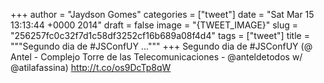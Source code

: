 
+++
author = "Jaydson Gomes"
categories = ["tweet"]
date = "Sat Mar 15 13:13:44 +0000 2014"
draft = false
image = "{TWEET_IMAGE}"
slug = "256257fc0c32f7d1c58df3252cf16b689a08f4d4"
tags = ["tweet"]
title = """Segundo dia de #JSConfUY ..."""
+++
Segundo dia de #JSConfUY (@ Antel - Complejo Torre de las Telecomunicaciones - @anteldetodos w/ @atilafassina) http://t.co/os9DcTp8qW

